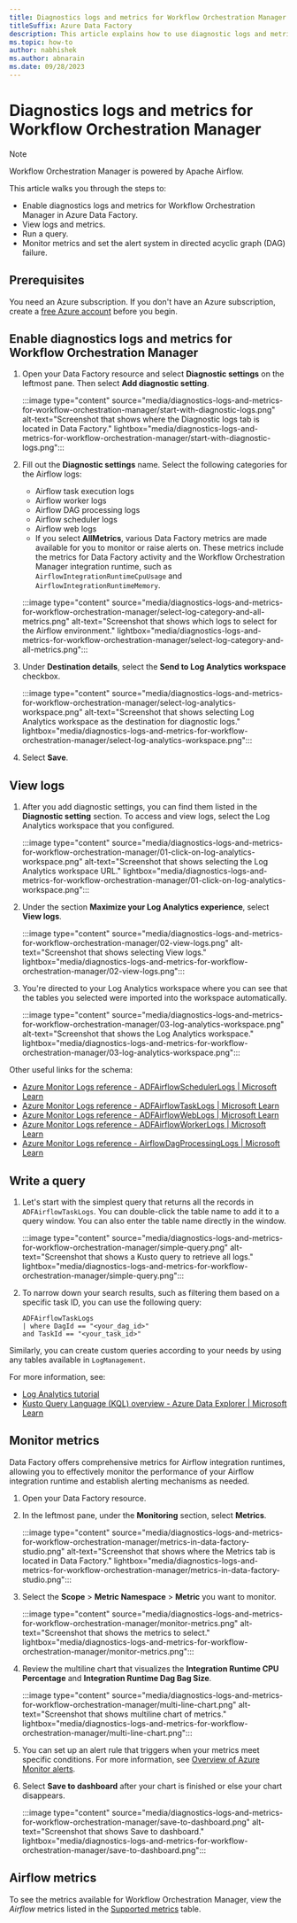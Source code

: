 ```yaml
---
title: Diagnostics logs and metrics for Workflow Orchestration Manager
titleSuffix: Azure Data Factory
description: This article explains how to use diagnostic logs and metrics to monitor the Workflow Orchestration Manager integration runtime.
ms.topic: how-to
author: nabhishek
ms.author: abnarain
ms.date: 09/28/2023
---
```


# Diagnostics logs and metrics for Workflow Orchestration Manager

> [!NOTE]
> Workflow Orchestration Manager is powered by Apache Airflow.

This article walks you through the steps to:

- Enable diagnostics logs and metrics for Workflow Orchestration Manager in Azure Data Factory.
- View logs and metrics.
- Run a query.
- Monitor metrics and set the alert system in directed acyclic graph (DAG) failure.

## Prerequisites

You need an Azure subscription. If you don't have an Azure subscription, create a [free Azure account](https://azure.microsoft.com/free/) before you begin.

## Enable diagnostics logs and metrics for Workflow Orchestration Manager

1. Open your Data Factory resource and select **Diagnostic settings** on the leftmost pane. Then select **Add diagnostic setting**.

   :::image type="content" source="media/diagnostics-logs-and-metrics-for-workflow-orchestration-manager/start-with-diagnostic-logs.png" alt-text="Screenshot that shows where the Diagnostic logs tab is located in Data Factory." lightbox="media/diagnostics-logs-and-metrics-for-workflow-orchestration-manager/start-with-diagnostic-logs.png":::

1. Fill out the **Diagnostic settings** name. Select the following categories for the Airflow logs:

   - Airflow task execution logs
   - Airflow worker logs
   - Airflow DAG processing logs
   - Airflow scheduler logs
   - Airflow web logs
   - If you select **AllMetrics**, various Data Factory metrics are made available for you to monitor or raise alerts on. These metrics include the metrics for Data Factory activity and the Workflow Orchestration Manager integration runtime, such as `AirflowIntegrationRuntimeCpuUsage` and `AirflowIntegrationRuntimeMemory`.

   :::image type="content" source="media/diagnostics-logs-and-metrics-for-workflow-orchestration-manager/select-log-category-and-all-metrics.png" alt-text="Screenshot that shows which logs to select for the Airflow environment." lightbox="media/diagnostics-logs-and-metrics-for-workflow-orchestration-manager/select-log-category-and-all-metrics.png":::

1. Under **Destination details**, select the **Send to Log Analytics workspace** checkbox.

   :::image type="content" source="media/diagnostics-logs-and-metrics-for-workflow-orchestration-manager/select-log-analytics-workspace.png" alt-text="Screenshot that shows selecting Log Analytics workspace as the destination for diagnostic logs." lightbox="media/diagnostics-logs-and-metrics-for-workflow-orchestration-manager/select-log-analytics-workspace.png":::

1. Select **Save**.

## View logs

1. After you add diagnostic settings, you can find them listed in the **Diagnostic setting** section. To access and view logs, select the Log Analytics workspace that you configured.

   :::image type="content" source="media/diagnostics-logs-and-metrics-for-workflow-orchestration-manager/01-click-on-log-analytics-workspace.png" alt-text="Screenshot that shows selecting the Log Analytics workspace URL." lightbox="media/diagnostics-logs-and-metrics-for-workflow-orchestration-manager/01-click-on-log-analytics-workspace.png":::

1. Under the section **Maximize your Log Analytics experience**, select **View logs**.

   :::image type="content" source="media/diagnostics-logs-and-metrics-for-workflow-orchestration-manager/02-view-logs.png" alt-text="Screenshot that shows selecting View logs." lightbox="media/diagnostics-logs-and-metrics-for-workflow-orchestration-manager/02-view-logs.png":::

1. You're directed to your Log Analytics workspace where you can see that the tables you selected were imported into the workspace automatically.

   :::image type="content" source="media/diagnostics-logs-and-metrics-for-workflow-orchestration-manager/03-log-analytics-workspace.png" alt-text="Screenshot that shows the Log Analytics workspace." lightbox="media/diagnostics-logs-and-metrics-for-workflow-orchestration-manager/03-log-analytics-workspace.png":::

Other useful links for the schema:

- [Azure Monitor Logs reference - ADFAirflowSchedulerLogs | Microsoft Learn](/azure/azure-monitor/reference/tables/ADFAirflowSchedulerLogs)
- [Azure Monitor Logs reference - ADFAirflowTaskLogs | Microsoft Learn](/azure/azure-monitor/reference/tables/adfairflowtasklogs)
- [Azure Monitor Logs reference - ADFAirflowWebLogs | Microsoft Learn](/azure/azure-monitor/reference/tables/adfairflowweblogs)
- [Azure Monitor Logs reference - ADFAirflowWorkerLogs | Microsoft Learn](/azure/azure-monitor/reference/tables/adfairflowworkerlogs)
- [Azure Monitor Logs reference - AirflowDagProcessingLogs | Microsoft Learn](/azure/azure-monitor/reference/tables/AirflowDagProcessingLogs)

## Write a query

1. Let's start with the simplest query that returns all the records in `ADFAirflowTaskLogs`. You can double-click the table name to add it to a query window. You can also enter the table name directly in the window.

   :::image type="content" source="media/diagnostics-logs-and-metrics-for-workflow-orchestration-manager/simple-query.png" alt-text="Screenshot that shows a Kusto query to retrieve all logs." lightbox="media/diagnostics-logs-and-metrics-for-workflow-orchestration-manager/simple-query.png":::

1. To narrow down your search results, such as filtering them based on a specific task ID, you can use the following query:

    ```kusto
    ADFAirflowTaskLogs
    | where DagId == "<your_dag_id>"
    and TaskId == "<your_task_id>"
    ```

Similarly, you can create custom queries according to your needs by using any tables available in `LogManagement`.

For more information, see:

- [Log Analytics tutorial](../azure-monitor/logs/log-analytics-tutorial.md)
- [Kusto Query Language (KQL) overview - Azure Data Explorer | Microsoft Learn](/azure/data-explorer/kusto/query/)

## Monitor metrics

Data Factory offers comprehensive metrics for Airflow integration runtimes, allowing you to effectively monitor the performance of your Airflow integration runtime and establish alerting mechanisms as needed.

1. Open your Data Factory resource.

1. In the leftmost pane, under the **Monitoring** section, select **Metrics**.

   :::image type="content" source="media/diagnostics-logs-and-metrics-for-workflow-orchestration-manager/metrics-in-data-factory-studio.png" alt-text="Screenshot that shows where the Metrics tab is located in Data Factory." lightbox="media/diagnostics-logs-and-metrics-for-workflow-orchestration-manager/metrics-in-data-factory-studio.png":::

1. Select the **Scope** > **Metric Namespace** > **Metric** you want to monitor.

   :::image type="content" source="media/diagnostics-logs-and-metrics-for-workflow-orchestration-manager/monitor-metrics.png" alt-text="Screenshot that shows the metrics to select." lightbox="media/diagnostics-logs-and-metrics-for-workflow-orchestration-manager/monitor-metrics.png":::

1. Review the multiline chart that visualizes the **Integration Runtime CPU Percentage** and **Integration Runtime Dag Bag Size**.

   :::image type="content" source="media/diagnostics-logs-and-metrics-for-workflow-orchestration-manager/multi-line-chart.png" alt-text="Screenshot that shows multiline chart of metrics." lightbox="media/diagnostics-logs-and-metrics-for-workflow-orchestration-manager/multi-line-chart.png":::

1. You can set up an alert rule that triggers when your metrics meet specific conditions.
   For more information, see [Overview of Azure Monitor alerts](/azure/azure-monitor/alerts/alerts-overview).

1. Select **Save to dashboard** after your chart is finished or else your chart disappears.

   :::image type="content" source="media/diagnostics-logs-and-metrics-for-workflow-orchestration-manager/save-to-dashboard.png" alt-text="Screenshot that shows Save to dashboard." lightbox="media/diagnostics-logs-and-metrics-for-workflow-orchestration-manager/save-to-dashboard.png":::

## Airflow metrics

To see the metrics available for Workflow Orchestration Manager, view the *Airflow* metrics listed in the [Supported metrics](monitor-data-factory-reference.md#supported-metrics-for-microsoftdatafactoryfactories) table.
